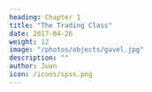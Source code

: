 ```yaml
---
heading: Chapter 1
title: "The Trading Class"
date: 2017-04-26
weight: 12
image: "/photos/objects/gavel.jpg"
description: ""
author: Juan
icon: /icons/spss.png
---
```


